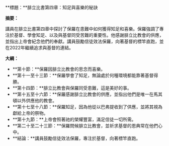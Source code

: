 **標題：**腓立比書第四章：知足與喜樂的秘訣

**摘要：**

講員在腓立比書第四章中探討了保羅在患難中如何獲得知足和喜樂。保羅強調了專注於基督、學會知足、以及與基督同受苦難的重要性。他感謝腓立比教會的供應，並指出上帝會紀念他們的奉獻。講員鼓勵信徒效法保羅，向著基督的標竿直跑，並在2022年繼續追求與基督的連結。

**大綱：**

* **第十節：**保羅因腓立比教會的思念而喜樂。
* **第十一至十三節：**保羅學會了知足，無論處於何種環境都能靠著基督得勝。
* **第十四節：**腓立比教會與保羅同受患難，這是美好的事。
* **第十五至十六節：**保羅感謝腓立比教會的供應，並指出他們是唯一在馬其頓以外供應他的教會。
* **第十七至十八節：**保羅知足，因為他從以巴弗提收到了供應，並將其視為獻給上帝的祭物。
* **第十九節：**上帝會照著祂的榮耀豐富，滿足信徒一切所需。
* **第二十至二十三節：**保羅問候腓立比教會，並祈求基督的恩典常在他們心中。
* **結論：**講員鼓勵信徒效法保羅，專注於基督，向著標竿直跑。